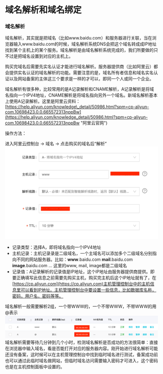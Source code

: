 # 域名解析和域名绑定

### 域名解析

域名解析，其实就是把域名（比如www.baidu.com）和服务器进行关联，当在浏览器输入www.baidu.com的时候，域名解析系统DNS会把这个域名转成成IP地址找到某个主机上的某个服务。域名解析是由域名解析系统完成的，我们所要做的只不过是把域名设置到对应的主机上。

购买完域名后需要先实名认证才能进行域名解析。服务器提供商（比如阿里云）都会提供实名认证的域名解析的功能。需要注意的是，域名所有者信息和域名实名认证以及网站备案的主体这三个要求是一样的才可以，即同一个人或同一个企业。

域名解析有很多种，比较常用的是A记录解析和CNAME解析，A记录解析是将域名指向一个IPV4地址，CNAME解析是将域名指向另外一个域名。新域名解析基本上使用A记录解析。这里是阿里云资料：[https://help.aliyun.com/knowledge\_detail/50986.html?spm=cp-aliyun-com.10698423.0.0.665572313nppBw](https://help.aliyun.com/knowledge_detail/50986.html?spm=cp-aliyun-com.10698423.0.0.665572313nppBw "阿里云官网")

操作方法：

进入阿里云控制台 -&gt; 域名 -&gt; 点击购买的域名后“解析”![](/WordPress/images/1.png)

* 记录类型：选择A，即将域名指向一个IPV4地址
* 主机记录：主机记录录是二级域名，一个主域名可以添加多个二级域名分别指向不同的网站服务器。比如：**www**.baidu.com **mail**.baidu.com **image**.baidu.com ... 这里的www, mail, image都是二级域名
* 记录值：A记录解析的记录值是IP地址，这个IP地址由服务器提供商提供。即要正确填写此信息之前需要先购买主机，购买完主机后这个IP地址就有了，在[https://cp.aliyun.com](https://cp.aliyun.com)主机管理控制台中的主机信息里可以看到IP地址。主机管理控制台中要设置一些信息，比如数据库名称，密码，用户名，密码等等。

域名解析一般需要解析2组，一个带WWW的，一个不带WWW，不带WWW的用@表示![](/WordPress/images/2.png)  
域名解析需要等待几分钟到几个小时，检测域名解析是否成功的方法很简单：直接在浏览器中输入域名，看是否能打开对应的服务器内容。刚开始进行域名解析可能还没有备案，这时候可以在主机管理控制台中找到临时域名进行测试，备案成功前也可以通过此临时域名做网站，但临时域名访问需要输入密码才可进入，这个密码也是在主机控制面板中设置的。



